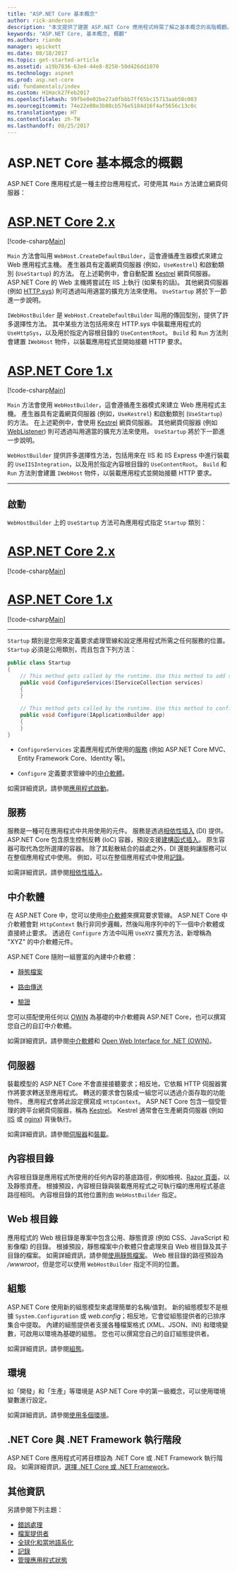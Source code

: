 ```yaml
---
title: "ASP.NET Core 基本概念"
author: rick-anderson
description: "本文提供了建置 ASP.NET Core 應用程式時需了解之基本概念的高階概觀。"
keywords: "ASP.NET Core, 基本概念, 概觀"
ms.author: riande
manager: wpickett
ms.date: 08/18/2017
ms.topic: get-started-article
ms.assetid: a19b7836-63e4-44e8-8250-50d426dd1070
ms.technology: aspnet
ms.prod: asp.net-core
uid: fundamentals/index
ms.custom: H1Hack27Feb2017
ms.openlocfilehash: 99fbe0e02be27a0fbbb7ff65bc15713aab58c003
ms.sourcegitcommit: 74e22e08e3b08cb576e5184d16f4af5656c13c0c
ms.translationtype: HT
ms.contentlocale: zh-TW
ms.lasthandoff: 08/25/2017
---
```

# <a name="aspnet-core-fundamentals-overview"></a>ASP.NET Core 基本概念的概觀

ASP.NET Core 應用程式是一種主控台應用程式，可使用其 `Main` 方法建立網頁伺服器：

# <a name="aspnet-core-2xtabaspnetcore2x"></a>[ASP.NET Core 2.x](#tab/aspnetcore2x)

[!code-csharp[Main](../getting-started/sample/aspnetcoreapp/Program2x.cs)]

`Main` 方法會叫用 `WebHost.CreateDefaultBuilder`，這會遵循產生器模式來建立 Web 應用程式主機。 產生器具有定義網頁伺服器 (例如，`UseKestrel`) 和啟動類別 (`UseStartup`) 的方法。 在上述範例中，會自動配置 [Kestrel](xref:fundamentals/servers/kestrel) 網頁伺服器。 ASP.NET Core 的 Web 主機將嘗試在 IIS 上執行 (如果有的話)。 其他網頁伺服器 (例如 [HTTP.sys](xref:fundamentals/servers/httpsys)) 則可透過叫用適當的擴充方法來使用。 `UseStartup` 將於下一節進一步說明。

`IWebHostBuilder` 是 `WebHost.CreateDefaultBuilder` 叫用的傳回型別，提供了許多選擇性方法。 其中某些方法包括用來在 HTTP.sys 中裝載應用程式的 `UseHttpSys`，以及用於指定內容根目錄的 `UseContentRoot`。 `Build` 和 `Run` 方法則會建置 `IWebHost` 物件，以裝載應用程式並開始接聽 HTTP 要求。

# <a name="aspnet-core-1xtabaspnetcore1x"></a>[ASP.NET Core 1.x](#tab/aspnetcore1x)

[!code-csharp[Main](../getting-started/sample/aspnetcoreapp/Program.cs)]

`Main` 方法會使用 `WebHostBuilder`，這會遵循產生器模式來建立 Web 應用程式主機。 產生器具有定義網頁伺服器 (例如，`UseKestrel`) 和啟動類別 (`UseStartup`) 的方法。 在上述範例中，會使用 [Kestrel](xref:fundamentals/servers/kestrel) 網頁伺服器。 其他網頁伺服器 (例如 [WebListener](xref:fundamentals/servers/weblistener)) 則可透過叫用適當的擴充方法來使用。 `UseStartup` 將於下一節進一步說明。

`WebHostBuilder` 提供許多選擇性方法，包括用來在 IIS 和 IIS Express 中進行裝載的 `UseIISIntegration`，以及用於指定內容根目錄的 `UseContentRoot`。 `Build` 和 `Run` 方法則會建置 `IWebHost` 物件，以裝載應用程式並開始接聽 HTTP 要求。

---

## <a name="startup"></a>啟動

`WebHostBuilder` 上的 `UseStartup` 方法可為應用程式指定 `Startup` 類別：

# <a name="aspnet-core-2xtabaspnetcore2x"></a>[ASP.NET Core 2.x](#tab/aspnetcore2x)

[!code-csharp[Main](../getting-started/sample/aspnetcoreapp/Program2x.cs?highlight=10&range=6-17)]

# <a name="aspnet-core-1xtabaspnetcore1x"></a>[ASP.NET Core 1.x](#tab/aspnetcore1x)

[!code-csharp[Main](../getting-started/sample/aspnetcoreapp/Program.cs?highlight=7&range=6-17)]

---

`Startup` 類別是您用來定義要求處理管線和設定應用程式所需之任何服務的位置。 `Startup` 必須是公用類別，而且包含下列方法：

```csharp
public class Startup
{
    // This method gets called by the runtime. Use this method to add services to the container.
    public void ConfigureServices(IServiceCollection services)
    {
    }

    // This method gets called by the runtime. Use this method to configure the HTTP request pipeline.
    public void Configure(IApplicationBuilder app)
    {
    }
}
```

* `ConfigureServices` 定義應用程式所使用的[服務](#services) (例如 ASP.NET Core MVC、Entity Framework Core、Identity 等)。

* `Configure` 定義要求管線中的[中介軟體](xref:fundamentals/middleware)。

如需詳細資訊，請參閱[應用程式啟動](xref:fundamentals/startup)。

## <a name="services"></a>服務

服務是一種可在應用程式中共用使用的元件。 服務是透過[相依性插入](xref:fundamentals/dependency-injection) (DI) 提供。 ASP.NET Core 包含原生控制反轉 (IoC) 容器，預設支援[建構函式插入](xref:mvc/controllers/dependency-injection#constructor-injection)。 原生容器可取代為您所選擇的容器。 除了其鬆散結合的益處之外，DI 還能夠讓服務可以在整個應用程式中使用。 例如，可以在整個應用程式中使用[記錄](xref:fundamentals/logging)。

如需詳細資訊，請參閱[相依性插入](xref:fundamentals/dependency-injection)。

## <a name="middleware"></a>中介軟體

在 ASP.NET Core 中，您可以使用[中介軟體](xref:fundamentals/middleware)來撰寫要求管線。 ASP.NET Core 中介軟體會對 `HttpContext` 執行非同步邏輯，然後叫用序列中的下一個中介軟體或直接終止要求。 透過在 `Configure` 方法中叫用 `UseXYZ` 擴充方法，新增稱為 "XYZ" 的中介軟體元件。

ASP.NET Core 隨附一組豐富的內建中介軟體：

* [靜態檔案](xref:fundamentals/static-files)

* [路由傳送](xref:fundamentals/routing)

* [驗證](xref:security/authentication/index)

您可以搭配使用任何以 [OWIN](http://owin.org) 為基礎的中介軟體與 ASP.NET Core，也可以撰寫您自己的自訂中介軟體。

如需詳細資訊，請參閱[中介軟體](xref:fundamentals/middleware)和 [Open Web Interface for .NET (OWIN)](xref:fundamentals/owin)。

## <a name="servers"></a>伺服器

裝載模型的 ASP.NET Core 不會直接接聽要求；相反地，它依賴 HTTP 伺服器實作將要求轉送至應用程式。 轉送的要求會包裝成一組您可以透過介面存取的功能物件。 應用程式會將此設定撰寫成 `HttpContext`。 ASP.NET Core 包含一個受管理的跨平台網頁伺服器，稱為 [Kestrel](xref:fundamentals/servers/kestrel)。 Kestrel 通常會在生產網頁伺服器 (例如 [IIS](https://iis.net) 或 [nginx](http://nginx.org)) 背後執行。

如需詳細資訊，請參閱[伺服器](xref:fundamentals/servers/index)和[裝載](xref:fundamentals/hosting)。

## <a name="content-root"></a>內容根目錄

內容根目錄是應用程式所使用的任何內容的基底路徑，例如檢視、[Razor 頁面](xref:mvc/razor-pages/index)，以及靜態資產。 根據預設，內容根目錄與裝載應用程式之可執行檔的應用程式基底路徑相同。 內容根目錄的其他位置則由 `WebHostBuilder` 指定。

## <a name="web-root"></a>Web 根目錄

應用程式的 Web 根目錄是專案中包含公用、靜態資源 (例如 CSS、JavaScript 和影像檔) 的目錄。 根據預設，靜態檔案中介軟體只會處理來自 Web 根目錄及其子目錄的檔案。 如需詳細資訊，請參閱[使用靜態檔案](xref:fundamentals/static-files)。 Web 根目錄的路徑預設為 */wwwroot*，但是您可以使用 `WebHostBuilder` 指定不同的位置。

## <a name="configuration"></a>組態

ASP.NET Core 使用新的組態模型來處理簡單的名稱/值對。 新的組態模型不是根據 `System.Configuration` 或 *web.config*；相反地，它會從組態提供者的已排序集合中提取。 內建的組態提供者支援各種檔案格式 (XML、JSON、INI) 和環境變數，可啟用以環境為基礎的組態。 您也可以撰寫您自己的自訂組態提供者。

如需詳細資訊，請參閱[組態](xref:fundamentals/configuration)。

## <a name="environments"></a>環境

如「開發」和「生產」等環境是 ASP.NET Core 中的第一級概念，可以使用環境變數進行設定。

如需詳細資訊，請參閱[使用多個環境](xref:fundamentals/environments)。

## <a name="net-core-vs-net-framework-runtime"></a>.NET Core 與 .NET Framework 執行階段

ASP.NET Core 應用程式可將目標設為 .NET Core 或 .NET Framework 執行階段。 如需詳細資訊，[選擇 .NET Core 或 .NET Framework](https://docs.microsoft.com/dotnet/articles/standard/choosing-core-framework-server)。

## <a name="additional-information"></a>其他資訊

另請參閱下列主題：

- [錯誤處理](xref:fundamentals/error-handling)
- [檔案提供者](xref:fundamentals/file-providers)
- [全球化和當地語系化](xref:fundamentals/localization)
- [記錄](xref:fundamentals/logging)
- [管理應用程式狀態](xref:fundamentals/app-state)